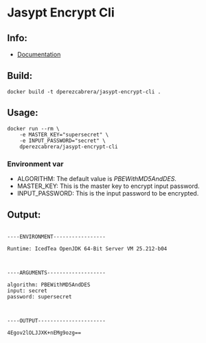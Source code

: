 # Jasypt Encrypt Cli

## Info:

* [Documentation](http://www.jasypt.org/cli.html) 


## Build:

```
docker build -t dperezcabrera/jasypt-encrypt-cli .
```


## Usage:

```
docker run --rm \
	-e MASTER_KEY="supersecret" \
	-e INPUT_PASSWORD="secret" \
	dperezcabrera/jasypt-encrypt-cli
```

### Environment var

* ALGORITHM: The default value is *PBEWithMD5AndDES*.
* MASTER_KEY: This is the master key to encrypt input password.
* INPUT_PASSWORD: This is the input password to be encrypted.


## Output:

```

----ENVIRONMENT-----------------

Runtime: IcedTea OpenJDK 64-Bit Server VM 25.212-b04 



----ARGUMENTS-------------------

algorithm: PBEWithMD5AndDES
input: secret
password: supersecret



----OUTPUT----------------------

4Egov2lOLJJXK+nEMg9ozg==


```




